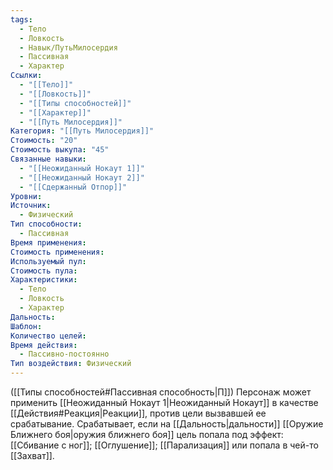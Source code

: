 ```yaml
---
tags:
  - Тело
  - Ловкость
  - Навык/ПутьМилосердия
  - Пассивная
  - Характер
Ссылки:
  - "[[Тело]]"
  - "[[Ловкость]]"
  - "[[Типы способностей]]"
  - "[[Характер]]"
  - "[[Путь Милосердия]]"
Категория: "[[Путь Милосердия]]"
Стоимость: "20"
Стоимость выкупа: "45"
Связанные навыки:
  - "[[Неожиданный Нокаут 1]]"
  - "[[Неожиданный Нокаут 2]]"
  - "[[Сдержанный Отпор]]"
Уровни: 
Источник:
  - Физический
Тип способности:
  - Пассивная
Время применения: 
Стоимость применения: 
Используемый пул: 
Стоимость пула: 
Характеристики:
  - Тело
  - Ловкость
  - Характер
Дальность: 
Шаблон: 
Количество целей: 
Время действия:
  - Пассивно-постоянно
Тип воздействия: Физический
---
```

([[Типы способностей#Пассивная способность|П]]) Персонаж может применить [[Неожиданный Нокаут 1|Неожиданный Нокаут]] в качестве [[Действия#Реакция|Реакции]], против цели вызвавшей ее срабатывание. Срабатывает, если на [[Дальность|дальности]] [[Оружие Ближнего боя|оружия ближнего боя]] цель попала под эффект: [[Сбивание с ног]]; [[Оглушение]]; [[Парализация]] или попала в чей-то [[Захват]].   